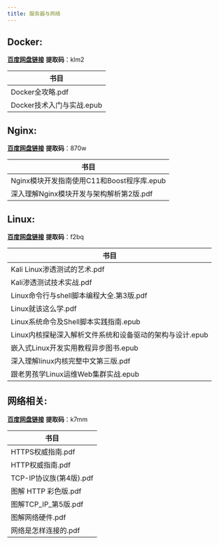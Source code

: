 ```yaml
---
title: 服务器与网络
---
```


## Docker:
[**百度网盘链接**](https://pan.baidu.com/s/14hDwRKfd_HoRW6e7ZcUNXw)  **提取码**：klm2

| 书目                      |
| ------------------------- |
| Docker全攻略.pdf          |
| Docker技术入门与实战.epub |

## Nginx:
[**百度网盘链接**](https://pan.baidu.com/s/1ZAKV-fqo7jCf9m38ogmbyQ)  **提取码**：870w

| 书目                                       |
| ------------------------------------------ |
| Nginx模块开发指南使用C11和Boost程序库.epub |
| 深入理解Nginx模块开发与架构解析第2版.pdf   |

## Linux:
[**百度网盘链接**](https://pan.baidu.com/s/1DpEvlZad3pOZ_Ulx89_qvQ)  **提取码**：f2bq

| 书目                                                     |
| -------------------------------------------------------- |
| Kali Linux渗透测试的艺术.pdf                             |
| Kali渗透测试技术实战.pdf                                 |
| Linux命令行与shell脚本编程大全.第3版.pdf                 |
| Linux就该这么学.pdf                                      |
| Linux系统命令及Shell脚本实践指南.epub                    |
| Linux内核探秘深入解析文件系统和设备驱动的架构与设计.epub |  |
| 嵌入式Linux开发实用教程异步图书.epub                     |
| 深入理解linux内核完整中文第三版.pdf                      |
| 跟老男孩学Linux运维Web集群实战.epub                      |

## 网络相关:
[**百度网盘链接**](https://pan.baidu.com/s/15MbIQuVK_II_Js1TKJGz0Q)  **提取码**：k7mm

| 书目                    |
| ----------------------- |
| HTTPS权威指南.pdf       |
| HTTP权威指南.pdf        |
| TCP-IP协议族(第4版).pdf |
| 图解 HTTP 彩色版.pdf    |
| 图解TCP_IP_第5版.pdf    |
| 图解网络硬件.pdf        |
| 网络是怎样连接的.pdf    |